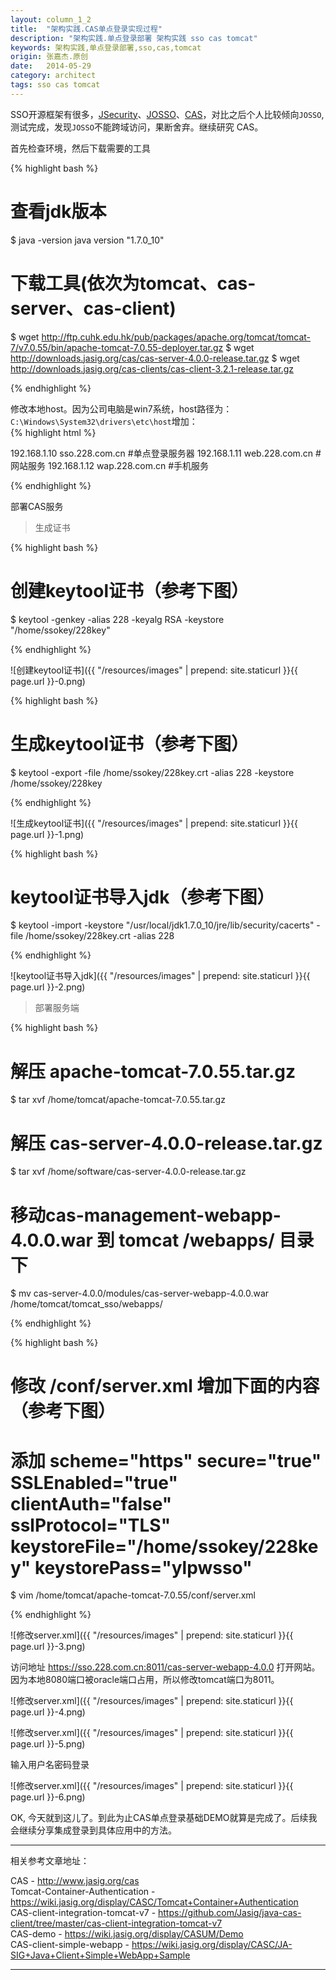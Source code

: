 ```yaml
---
layout: column_1_2
title:  "架构实践.CAS单点登录实现过程"
description: "架构实践.单点登录部署 架构实践 sso cas tomcat"
keywords: 架构实践,单点登录部署,sso,cas,tomcat
origin: 张嘉杰.原创
date:   2014-05-29
category: architect
tags: sso cas tomcat
---
```

SSO开源框架有很多，[JSecurity]、[JOSSO]、[CAS]，对比之后个人比较倾向`JOSSO`,测试完成，发现`JOSSO`不能跨域访问，果断舍弃。继续研究 CAS。  
<!--more-->

首先检查环境，然后下载需要的工具

{% highlight bash %}

# 查看jdk版本
$ java -version
java version "1.7.0_10"

# 下载工具(依次为tomcat、cas-server、cas-client)
$ wget http://ftp.cuhk.edu.hk/pub/packages/apache.org/tomcat/tomcat-7/v7.0.55/bin/apache-tomcat-7.0.55-deployer.tar.gz
$ wget http://downloads.jasig.org/cas/cas-server-4.0.0-release.tar.gz
$ wget http://downloads.jasig.org/cas-clients/cas-client-3.2.1-release.tar.gz

{% endhighlight %}

修改本地host。因为公司电脑是win7系统，host路径为：`C:\Windows\System32\drivers\etc\host`增加：  
{% highlight html %}

192.168.1.10 sso.228.com.cn #单点登录服务器
192.168.1.11 web.228.com.cn #网站服务
192.168.1.12 wap.228.com.cn #手机服务

{% endhighlight %}

部署CAS服务

>  生成证书

{% highlight bash %}

# 创建keytool证书（参考下图）
$ keytool -genkey -alias 228 -keyalg RSA -keystore "/home/ssokey/228key"

{% endhighlight %}

![创建keytool证书]({{ "/resources/images" | prepend: site.staticurl }}{{ page.url }}-0.png)

{% highlight bash %}

# 生成keytool证书（参考下图）
$ keytool -export -file /home/ssokey/228key.crt -alias 228 -keystore /home/ssokey/228key

{% endhighlight %}

![生成keytool证书]({{ "/resources/images" | prepend: site.staticurl }}{{ page.url }}-1.png)

{% highlight bash %}

# keytool证书导入jdk（参考下图）
$ keytool -import -keystore "/usr/local/jdk1.7.0_10/jre/lib/security/cacerts" -file /home/ssokey/228key.crt -alias 228

{% endhighlight %}

![keytool证书导入jdk]({{ "/resources/images" | prepend: site.staticurl }}{{ page.url }}-2.png)

>  部署服务端

{% highlight bash %}

# 解压 apache-tomcat-7.0.55.tar.gz       
$ tar xvf /home/tomcat/apache-tomcat-7.0.55.tar.gz
# 解压 cas-server-4.0.0-release.tar.gz     
$ tar xvf /home/software/cas-server-4.0.0-release.tar.gz
# 移动cas-management-webapp-4.0.0.war 到 tomcat  /webapps/ 目录下
$ mv cas-server-4.0.0/modules/cas-server-webapp-4.0.0.war /home/tomcat/tomcat_sso/webapps/

{% endhighlight %}


{% highlight bash %}

# 修改 /conf/server.xml 增加下面的内容（参考下图）
# 添加 scheme="https" secure="true" SSLEnabled="true" clientAuth="false" sslProtocol="TLS" keystoreFile="/home/ssokey/228key" keystorePass="ylpwsso"
$ vim /home/tomcat/apache-tomcat-7.0.55/conf/server.xml

{% endhighlight %}

![修改server.xml]({{ "/resources/images" | prepend: site.staticurl }}{{ page.url }}-3.png)

访问地址 https://sso.228.com.cn:8011/cas-server-webapp-4.0.0 打开网站。因为本地8080端口被oracle端口占用，所以修改tomcat端口为8011。

![修改server.xml]({{ "/resources/images" | prepend: site.staticurl }}{{ page.url }}-4.png)

![修改server.xml]({{ "/resources/images" | prepend: site.staticurl }}{{ page.url }}-5.png)

输入用户名密码登录

![修改server.xml]({{ "/resources/images" | prepend: site.staticurl }}{{ page.url }}-6.png)

OK, 今天就到这儿了。到此为止CAS单点登录基础DEMO就算是完成了。后续我会继续分享集成登录到具体应用中的方法。

-----------------------

相关参考文章地址：

CAS - <http://www.jasig.org/cas>  
Tomcat-Container-Authentication - <https://wiki.jasig.org/display/CASC/Tomcat+Container+Authentication>  
CAS-client-integration-tomcat-v7 - <https://github.com/Jasig/java-cas-client/tree/master/cas-client-integration-tomcat-v7>  
CAS-demo - <https://wiki.jasig.org/display/CASUM/Demo>  
CAS-client-simple-webapp - <https://wiki.jasig.org/display/CASC/JA-SIG+Java+Client+Simple+WebApp+Sample>

-----------------------

[JSecurity]: http://www.jsecurity.org/
[JOSSO]: http://www.josso.org/
[CAS]: http://www.jasig.org/
